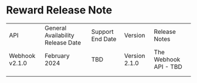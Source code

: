 # Reward Release Note

|                                         |                                   |                  |               |                                                                                                                                                                                                                                                                                        |
|-----------------------------------------|-----------------------------------|------------------|---------------|----------------------------------------------------------------------------------------------------------------------------------------------------------------------------------------------------------------------------------------------------------------------------------------|
| API               | General Availability Release Date | Support End Date | Version      | Release Notes                                               |
| Webhook v2.1.0    | February 2024                     | TBD             | Version 2.1.0 | The Webhook API - TBD                                    |     
|                  |                                    |                 |               |                           |  
|                  |                                    |                 |               |                           |
